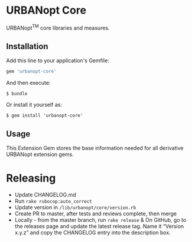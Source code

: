 # URBANopt Core

URBANopt<sup>TM</sup> core libraries and measures.

## Installation

Add this line to your application's Gemfile:

```ruby
gem 'urbanopt-core'
```

And then execute:

    $ bundle

Or install it yourself as:

    $ gem install 'urbanopt-core'

## Usage

This Extension Gem stores the base information needed for all derivative URBANopt extension gems.

# Releasing

* Update CHANGELOG.md
* Run `rake rubocop:auto_correct`
* Update version in `/lib/urbanopt/core/version.rb`
* Create PR to master, after tests and reviews complete, then merge
* Locally - from the master branch, run `rake release`
& On GitHub, go to the releases page and update the latest release tag. Name it “Version x.y.z” and copy the CHANGELOG entry into the description box.
